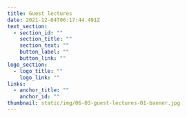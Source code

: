```yaml
---
title: Guest lectures
date: 2021-12-04T06:17:44.491Z
text_section:
  - section_id: ""
    section_title: ""
    section_text: ""
    button_label: ""
    button_link: ""
logo_section:
  - logo_title: ""
    logo_link: ""
links:
  - anchor_title: ""
    anchor_id: ""
thumbnail: static/img/06-03-guest-lectures-01-banner.jpg
---
```

